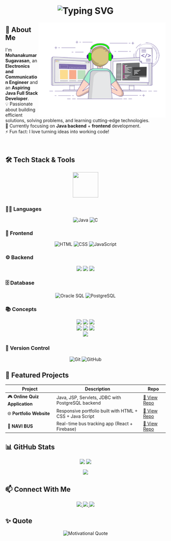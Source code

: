 <!-- Intro Banner -->
<h1 align="center">
  <img src="https://readme-typing-svg.herokuapp.com?font=Fira+Code&size=28&duration=3000&pause=1000&color=8A2BE2&center=true&vCenter=true&width=800&lines=Hi%2C+I'm+Mohanakumar+Sugavasan+👋;Aspiring+Software+Engineer;Java+Full+Stack+Developer;Electronics+%26+Communication+Engineer" alt="Typing SVG" />
</h1>

<!-- Intro + GIF -->
<p align="center">
  <img align="right" alt="Coding" width="400" src="https://raw.githubusercontent.com/mikonoid/mikonoid/main/images/gifs/coder3.gif"/>
</p>

## 🚀 About Me  
I'm **Mohanakumar Sugavasan**, an **Electronics and Communication Engineer** and an **Aspiring Java Full Stack Developer**.  
💡 Passionate about building efficient solutions, solving problems, and learning cutting-edge technologies.  
🌱 Currently focusing on **Java backend** + **frontend** development.  
⚡ Fun fact: I love turning ideas into working code!  

<br clear="right"/>

## 🛠️ Tech Stack & Tools  

<p align="center">
  <img src="https://media.giphy.com/media/Sr8xDpMwVKOHUWDVRD/giphy.gif" width="80" height="80" />
</p>

### 🧑‍💻 Languages  
<p align="center">
  <img src="https://skillicons.dev/icons?i=java" height="50" alt="Java" />
  <img src="https://skillicons.dev/icons?i=c" height="50" alt="C" />
</p>

### 🎨 Frontend  
<p align="center">
  <img src="https://skillicons.dev/icons?i=html" height="50" alt="HTML" />
  <img src="https://skillicons.dev/icons?i=css" height="50" alt="CSS" />
  <img src="https://skillicons.dev/icons?i=javascript" height="50" alt="JavaScript" />
</p>

### ⚙️ Backend  
<p align="center">
  <img src="https://img.shields.io/badge/Servlets-FF6F00?style=for-the-badge&logo=oracle&logoColor=white" />
  <img src="https://img.shields.io/badge/JDBC-007396?style=for-the-badge&logo=java&logoColor=white" />
  <img src="https://img.shields.io/badge/JSP-323330?style=for-the-badge&logo=java&logoColor=white" />
</p>

### 🗄️ Database  
<p align="center">
  <img src="https://cdn.jsdelivr.net/gh/devicons/devicon/icons/oracle/oracle-original.svg" height="50" alt="Oracle SQL" />
  <img src="https://skillicons.dev/icons?i=postgres" height="50" alt="PostgreSQL" />
</p>

### 📚 Concepts  
<p align="center">
  <img src="https://img.shields.io/badge/Collections-ffcc00?style=for-the-badge&logo=java&logoColor=black" />
  <img src="https://img.shields.io/badge/OOPs-007396?style=for-the-badge&logo=java&logoColor=white" />
  <img src="https://img.shields.io/badge/DSA-0081CB?style=for-the-badge&logo=codeforces&logoColor=white" /><br>
  <img src="https://img.shields.io/badge/Java%208-FF5722?style=for-the-badge&logo=java&logoColor=white" />
  <img src="https://img.shields.io/badge/Stream%20API-009688?style=for-the-badge&logo=java&logoColor=white" />
  <img src="https://img.shields.io/badge/Threading-3F51B5?style=for-the-badge&logo=java&logoColor=white" /><br>
  <img src="https://img.shields.io/badge/Exception%20Handling-9C27B0?style=for-the-badge&logo=java&logoColor=white" />
</p>

### 🔧 Version Control  
<p align="center">
  <img src="https://skillicons.dev/icons?i=git" height="50" alt="Git" />
  <img src="https://skillicons.dev/icons?i=github" height="50" alt="GitHub" />
</p>

## 📂 Featured Projects  

<div align="center">

| Project | Description | Repo |
|---------|-------------|------|
| 🎮 **Online Quiz Application** | Java, JSP, Servlets, JDBC with PostgreSQL backend | [🔗 View Repo](https://github.com/sgMohan18/Online-Quiz) |
| 🌐 **Portfolio Website** | Responsive portfolio built with HTML + CSS + Java Script  | [🔗 View Repo](https://github.com/sgMohan18/Portfolio) |
| 🚌 **NAVI BUS** | Real-time bus tracking app (React + Firebase) | [🔗 View Repo](https://github.com/sgMohan18/NAVIBUS) |

</div>

## 📊 GitHub Stats  

<p align="center">
  <img src="https://github-readme-stats.vercel.app/api?username=sgMohan18&show_icons=true&theme=tokyonight" height="170" />
  <img src="https://github-readme-streak-stats.herokuapp.com/?user=sgMohan18&theme=tokyonight" height="170" />
</p>

<p align="center">
  <img src="https://github-readme-stats.vercel.app/api/top-langs/?username=sgMohan18&layout=compact&theme=tokyonight" height="170"/>
</p>

## 📫 Connect With Me  

<p align="center">
  <a href="mailto:mohanakumarsugavasan@gmail.com">
    <img src="https://img.shields.io/badge/Email-D14836?style=for-the-badge&logo=gmail&logoColor=white" />
  </a>
  <a href="https://www.linkedin.com/in/mohanakumar-sugavasan" target="_blank">
    <img src="https://img.shields.io/badge/LinkedIn-0A66C2?style=for-the-badge&logo=linkedin&logoColor=white" />
  </a>
  <a href="https://github.com/sgMohan18" target="_blank">
    <img src="https://img.shields.io/badge/GitHub-171515?style=for-the-badge&logo=github&logoColor=white" />
  </a>
</p>

## ✨ Quote  

<p align="center">
  <img src="https://readme-typing-svg.herokuapp.com?font=Fira+Code&size=22&duration=3000&pause=1000&color=8A2BE2&center=true&vCenter=true&width=700&lines=Keep+Building.+Keep+Learning+🚀" alt="Motivational Quote" />
</p>
